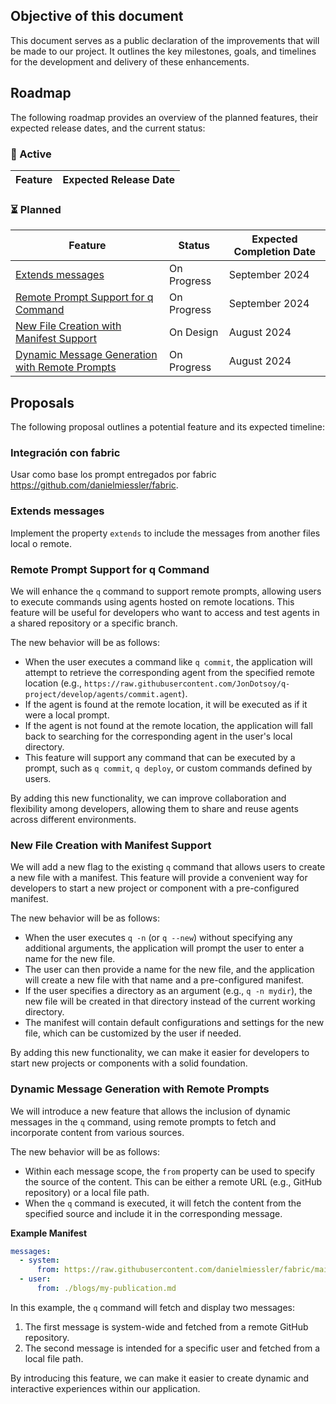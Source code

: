 ## Objective of this document

This document serves as a public declaration of the improvements that will be made to our project. It outlines the key milestones, goals, and timelines for the development and delivery of these enhancements.

## Roadmap

The following roadmap provides an overview of the planned features, their expected release dates, and the current status:

### 🚧 Active

<!--
| Feature | Expected Release Date |
| --- | --- |
| User Interface Updates | Q2 2023 |
| Improved Performance | Q3 2023 |
-->

| Feature | Expected Release Date |
| --- | --- |

### ⏳ Planned

<!--
| Feature | Status | Expected Completion Date |
| --- | --- | --- |
| Bug Fixing | In Progress | March 15, 2023 |
| New Features Development | In Progress | April 30, 2023 |
-->

| Feature | Status | Expected Completion Date |
| --- | --- | --- |
| [Extends messages](#extends-messages) | On Progress | September 2024 |
| [Remote Prompt Support for q Command](#remote-prompt-support-for-q-command) | On Progress | September 2024 |
| [New File Creation with Manifest Support](#new-file-creation-with-manifest-support) | On Design | August 2024 |
| [Dynamic Message Generation with Remote Prompts](#dynamic-message-generation-with-remote-prompts) | On Progress | August 2024 |

## Proposals

The following proposal outlines a potential feature and its expected timeline:

<!--
### Proposal: [Insert Proposal Title]

[Description]
-->

### Integración con fabric

Usar como base los prompt entregados por fabric https://github.com/danielmiessler/fabric.


### Extends messages

Implement the property `extends` to include the messages from another files local o remote.

### Remote Prompt Support for q Command

We will enhance the `q` command to support remote prompts, allowing users to execute commands using agents hosted on remote locations. This feature will be useful for developers who want to access and test agents in a shared repository or a specific branch.

The new behavior will be as follows:

* When the user executes a command like `q commit`, the application will attempt to retrieve the corresponding agent from the specified remote location (e.g., `https://raw.githubusercontent.com/JonDotsoy/q-project/develop/agents/commit.agent`).
* If the agent is found at the remote location, it will be executed as if it were a local prompt.
* If the agent is not found at the remote location, the application will fall back to searching for the corresponding agent in the user's local directory.
* This feature will support any command that can be executed by a prompt, such as `q commit`, `q deploy`, or custom commands defined by users.

By adding this new functionality, we can improve collaboration and flexibility among developers, allowing them to share and reuse agents across different environments.

### New File Creation with Manifest Support

We will add a new flag to the existing `q` command that allows users to create a new file with a manifest. This feature will provide a convenient way for developers to start a new project or component with a pre-configured manifest.

The new behavior will be as follows:

* When the user executes `q -n` (or `q --new`) without specifying any additional arguments, the application will prompt the user to enter a name for the new file.
* The user can then provide a name for the new file, and the application will create a new file with that name and a pre-configured manifest.
* If the user specifies a directory as an argument (e.g., `q -n mydir`), the new file will be created in that directory instead of the current working directory.
* The manifest will contain default configurations and settings for the new file, which can be customized by the user if needed.

By adding this new functionality, we can make it easier for developers to start new projects or components with a solid foundation.

### Dynamic Message Generation with Remote Prompts

We will introduce a new feature that allows the inclusion of dynamic messages in the `q` command, using remote prompts to fetch and incorporate content from various sources.

The new behavior will be as follows:

* Within each message scope, the `from` property can be used to specify the source of the content. This can be either a remote URL (e.g., GitHub repository) or a local file path.
* When the `q` command is executed, it will fetch the content from the specified source and include it in the corresponding message.

**Example Manifest**

```yaml
messages:
  - system:
      from: https://raw.githubusercontent.com/danielmiessler/fabric/main/patterns/create_tags/system.md
  - user:
      from: ./blogs/my-publication.md
```

In this example, the `q` command will fetch and display two messages:

1. The first message is system-wide and fetched from a remote GitHub repository.
2. The second message is intended for a specific user and fetched from a local file path.

By introducing this feature, we can make it easier to create dynamic and interactive experiences within our application.